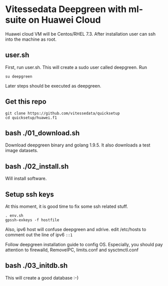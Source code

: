 # Vitessedata Deepgreen with ml-suite on Huawei Cloud

Huawei cloud VM will be Centos/RHEL 7.3.  After installation
user can ssh into the machine as root.

## user.sh
First, run user.sh.  This will create a sudo user called 
deepgreen.  Run 
```
su deepgreen
```
Later steps should be executed as deepgreen.  

## Get this repo
``` 
git clone https://github.com/vitessedata/quicksetup
cd quicksetup/huawei.f1
```

## bash ./01\_download.sh
Download deepgreen binary and golang 1.9.5.  It also downloads
a test image datasets.

## bash ./02\_install.sh
Will install software.

## Setup ssh keys
At this moment, it is good time to fix some ssh related stuff.
```
. env.sh
gpssh-exkeys -f hostfile
```
Also, ipv6 host will confuse deepgreen and xdrive.  edit /etc/hosts
to comment out the line of ipv6 `::1`

Follow deepgreen installation guide to config OS.  Especially, you
should pay attention to firewalld, RemoveIPC, limits.conf and sysctmctl.conf


## bash ./03\_initdb.sh
This will create a good database :-)

## 

